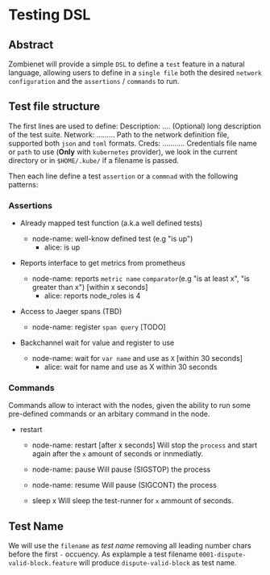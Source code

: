# Testing DSL

## Abstract

Zombienet will provide a simple `DSL` to define a `test` feature in a natural language, allowing users to define in a `single file` both the desired `network configuration` and the `assertions` / `commands` to run.

## Test file structure

The first lines are used to define:
Description: .... (Optional) long description of the test suite.
Network: ......... Path to the network definition file, supported both `json` and `toml` formats.
Creds: ........... Credentials file name or `path` to use (**Only** with `kubernetes` provider), we look in the current directory or in `$HOME/.kube/` if a filename is passed.

Then each line define a test `assertion` or a `commnad` with the following patterns:

### Assertions

- Already mapped test function (a.k.a well defined tests)

  - node-name: well-know defined test (e.g "is up")
    - alice: is up

- Reports interface to get metrics from prometheus
  - node-name: reports `metric name` `comparator`(e.g "is at least x", "is greater than x") [within x seconds]
    - alice: reports node_roles is 4

- Access to Jaeger spans (TBD)
  - node-name: register `span query` [TODO]

- Backchannel wait for value and register to use
  - node-name: wait for `var name` and use as `X` [within 30 seconds]
    - alice: wait for name and use as X within 30 seconds

### Commands

  Commands allow to interact with the nodes, given the ability to run some pre-defined commands or an arbitary command in the node.

- restart
  - node-name: restart [after x seconds]
    Will stop the `process` and start again after the `x` amount of seconds or innmediatly.
  - node-name: pause
    Will pause (SIGSTOP) the process
  - node-name: resume
    Will pause (SIGCONT) the process

  - sleep x
    Will sleep the test-runner for `x` ammount of seconds.

## Test Name

We will use the `filename` as _test name_ removing all leading number chars before the first `-` occuency. As explample a test filename `0001-dispute-valid-block.feature` will produce `dispute-valid-block` as test name.
